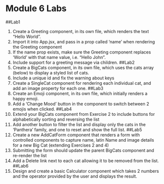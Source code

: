 # Module 6 Labs

##Lab1
1) Create a Greeting component, in its own file, which renders the text “Hello World”.
2) Import it into App.jsx, and pass in a prop called ‘name’ when rendering the Greeting component
3) If the name prop exists, make sure the Greeting component replaces ‘World’ with that name value, i.e. “Hello John”.
4) Include support for a greeting message via children.
##Lab2
1) Create a BigCats component, in its own file, which uses the cats array (below) to display a styled list of cats.
2) Include a unique id and fix the warning about keys
3) Create a SingleCat component for rendering each individual cat, and add an image property for each one.
##Lab3
1) Create an Emoji component, in its own file, which initially renders a happy emoji.
2) Add a ‘Change Mood’ button in the component to switch between 2 emojis when clicked.
##Lab4
1) Extend your BigCats component from Exercise 2 to include buttons for alphabetically sorting and reversing the list
2) Add another button to filter the list and display only the cats in the ‘Panthera’ family, and one to reset and show the full list.
##Lab5
1) Create a new AddCatForm component that renders a form with controlled components to capture name, latin Name and image details for a new Big Cat (extending Exercises 2 and 4)
2) Submitting the form should update the parent BigCats component and re-render the list
3) Add a Delete link next to each cat allowing it to be removed from the list.
##Lab6
1) Design and create a basic Calculator component which takes 2 numbers and the operator provided by the user and displays the result.
